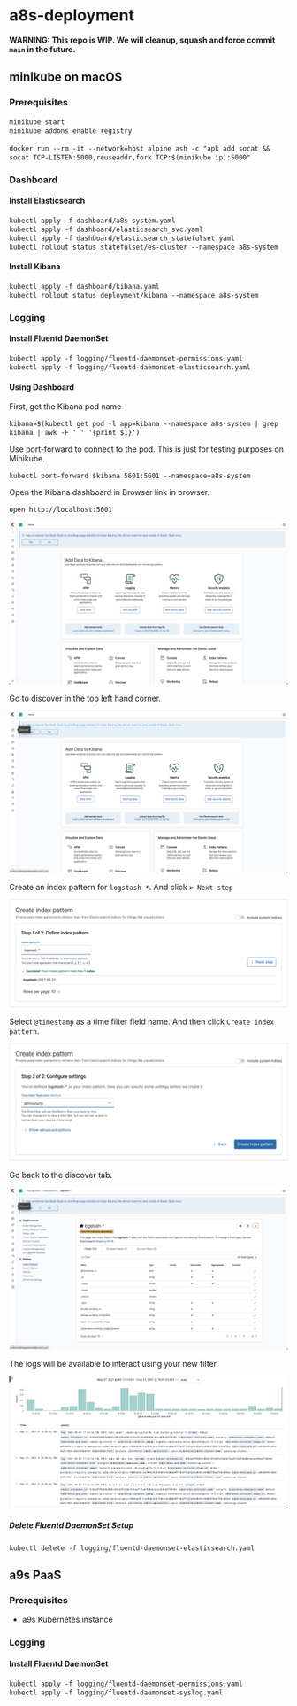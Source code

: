 # a8s-deployment

**WARNING: This repo is WIP. We will cleanup, squash and force commit `main` in
the future.**

## minikube on macOS

### Prerequisites

```shell
minikube start
minikube addons enable registry

docker run --rm -it --network=host alpine ash -c "apk add socat && socat TCP-LISTEN:5000,reuseaddr,fork TCP:$(minikube ip):5000"
```

### Dashboard

#### Install Elasticsearch

```shell
kubectl apply -f dashboard/a8s-system.yaml
kubectl apply -f dashboard/elasticsearch_svc.yaml
kubectl apply -f dashboard/elasticsearch_statefulset.yaml
kubectl rollout status statefulset/es-cluster --namespace a8s-system
```

#### Install Kibana

```shell
kubectl apply -f dashboard/kibana.yaml
kubectl rollout status deployment/kibana --namespace a8s-system
```

### Logging

#### Install Fluentd DaemonSet

```shell
kubectl apply -f logging/fluentd-daemonset-permissions.yaml
kubectl apply -f logging/fluentd-daemonset-elasticsearch.yaml
```

#### Using Dashboard

First, get the Kibana pod name

```shell
kibana=$(kubectl get pod -l app=kibana --namespace a8s-system | grep kibana | awk -F ' ' '{print $1}')
```

Use port-forward to connect to the pod. This is just for testing purposes on
Minikube.

```shell
kubectl port-forward $kibana 5601:5601 --namespace=a8s-system
```

Open the Kibana dashboard in Browser link in browser.

```shell
open http://localhost:5601
```

![Kibana1](operational-models/images/kibana/1.png)

Go to discover in the top left hand corner.

![Kibana2](operational-models/images/kibana/2.png)

Create an index pattern for `logstash-*`. And click `> Next step`

![Kibana3](operational-models/images/kibana/3.png)

Select `@timestamp` as a time filter field name. And then click
`Create index pattern`.

![Kibana4](operational-models/images/kibana/4.png)

Go back to the discover tab.

![Kibana5](operational-models/images/kibana/5.png)

The logs will be available to interact using your new filter.

![Kibana6](operational-models/images/kibana/6.png)

##### Delete Fluentd DaemonSet Setup

```shell
kubectl delete -f logging/fluentd-daemonset-elasticsearch.yaml
```

## a9s PaaS

### Prerequisites

- a9s Kubernetes instance

### Logging

#### Install Fluentd DaemonSet

```shell
kubectl apply -f logging/fluentd-daemonset-permissions.yaml
kubectl apply -f logging/fluentd-daemonset-syslog.yaml
```
